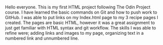 Hello everyone. This is my first HTML project following The Odin Project course.
I have learned the basic commands on Git and how to push work to GitHub.
I was able to put links on my Index.html page to my 3 recipe pages I created. 
The pages are basic HTML, however it was a great assignment to just get familiar with HTML syntax and git workflow. 
The skills I was able to refine were; adding links and images to my page, organizing text in a numbered link and unnumbered line. 
